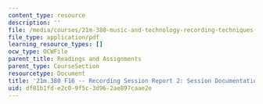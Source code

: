 ```yaml
---
content_type: resource
description: ''
file: /media/courses/21m-380-music-and-technology-recording-techniques-and-audio-production-fall-2016/df81b1fde2c09f5c3d962ae897caae2e_MIT21M_380F16_assn_sr2.pdf
file_type: application/pdf
learning_resource_types: []
ocw_type: OCWFile
parent_title: Readings and Assignments
parent_type: CourseSection
resourcetype: Document
title: '21m.380 F16 -- Recording Session Report 2: Session Documentation'
uid: df81b1fd-e2c0-9f5c-3d96-2ae897caae2e
---
```

